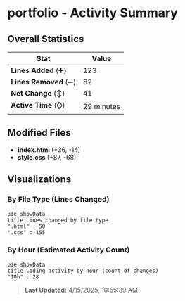 # portfolio - Activity Summary 

## Overall Statistics

| Stat                   | Value                                                             |
| ---------------------- | ----------------------------------------------------------------- |
| **Lines Added** (➕)   | 123                                          |
| **Lines Removed** (➖) | 82                                        |
| **Net Change** (↕)    | 41                |
| **Active Time** (⌚)   | 29 minutes |


## Modified Files
- **index.html** (+36, -14)
- **style.css** (+87, -68)

## Visualizations

### By File Type (Lines Changed)

```mermaid
pie showData
title Lines changed by file type
".html" : 50
".css" : 155
```

### By Hour (Estimated Activity Count)

```mermaid
pie showData
title Coding activity by hour (count of changes)
"10h" : 28
```


> **Last Updated:** 4/15/2025, 10:55:39 AM